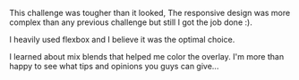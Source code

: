 This challenge was tougher than it looked,
The responsive design was more complex than any previous challenge but still I got the job done :).

I heavily used flexbox and I believe it was the optimal choice.

I learned about mix blends that helped me color the overlay.
I'm more than happy to see what tips and opinions you guys can give...

